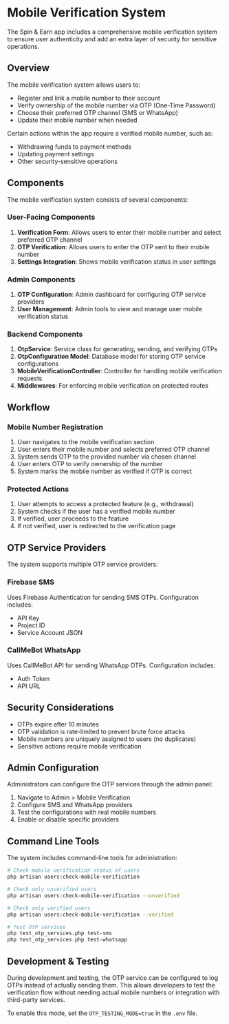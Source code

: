 # Mobile Verification System

The Spin & Earn app includes a comprehensive mobile verification system to ensure user authenticity and add an extra layer of security for sensitive operations.

## Overview

The mobile verification system allows users to:
- Register and link a mobile number to their account
- Verify ownership of the mobile number via OTP (One-Time Password)
- Choose their preferred OTP channel (SMS or WhatsApp)
- Update their mobile number when needed

Certain actions within the app require a verified mobile number, such as:
- Withdrawing funds to payment methods
- Updating payment settings
- Other security-sensitive operations

## Components

The mobile verification system consists of several components:

### User-Facing Components

1. **Verification Form**: Allows users to enter their mobile number and select preferred OTP channel
2. **OTP Verification**: Allows users to enter the OTP sent to their mobile number
3. **Settings Integration**: Shows mobile verification status in user settings

### Admin Components

1. **OTP Configuration**: Admin dashboard for configuring OTP service providers
2. **User Management**: Admin tools to view and manage user mobile verification status

### Backend Components

1. **OtpService**: Service class for generating, sending, and verifying OTPs
2. **OtpConfiguration Model**: Database model for storing OTP service configurations
3. **MobileVerificationController**: Controller for handling mobile verification requests
4. **Middlewares**: For enforcing mobile verification on protected routes

## Workflow

### Mobile Number Registration

1. User navigates to the mobile verification section
2. User enters their mobile number and selects preferred OTP channel
3. System sends OTP to the provided number via chosen channel
4. User enters OTP to verify ownership of the number
5. System marks the mobile number as verified if OTP is correct

### Protected Actions

1. User attempts to access a protected feature (e.g., withdrawal)
2. System checks if the user has a verified mobile number
3. If verified, user proceeds to the feature
4. If not verified, user is redirected to the verification page

## OTP Service Providers

The system supports multiple OTP service providers:

### Firebase SMS

Uses Firebase Authentication for sending SMS OTPs. Configuration includes:
- API Key
- Project ID
- Service Account JSON

### CallMeBot WhatsApp

Uses CallMeBot API for sending WhatsApp OTPs. Configuration includes:
- Auth Token
- API URL

## Security Considerations

- OTPs expire after 10 minutes
- OTP validation is rate-limited to prevent brute force attacks
- Mobile numbers are uniquely assigned to users (no duplicates)
- Sensitive actions require mobile verification

## Admin Configuration

Administrators can configure the OTP services through the admin panel:
1. Navigate to Admin > Mobile Verification
2. Configure SMS and WhatsApp providers
3. Test the configurations with real mobile numbers
4. Enable or disable specific providers

## Command Line Tools

The system includes command-line tools for administration:

```bash
# Check mobile verification status of users
php artisan users:check-mobile-verification

# Check only unverified users
php artisan users:check-mobile-verification --unverified

# Check only verified users
php artisan users:check-mobile-verification --verified

# Test OTP services
php test_otp_services.php test-sms
php test_otp_services.php test-whatsapp
```

## Development & Testing

During development and testing, the OTP service can be configured to log OTPs instead of actually sending them. This allows developers to test the verification flow without needing actual mobile numbers or integration with third-party services.

To enable this mode, set the `OTP_TESTING_MODE=true` in the `.env` file. 